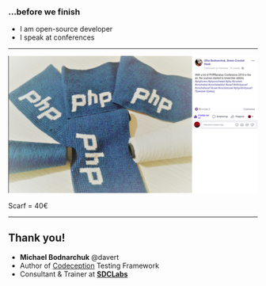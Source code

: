 ### ...before we finish

* I am open-source developer
* I speak at conferences

---

![](img/scarf.png)

Scarf = 40€

---

## Thank you!

* **Michael Bodnarchuk** @davert
* Author of [Codeception](http://codeception.com) Testing Framework
* Consultant & Trainer at **[SDCLabs](http://sdclabs.com)**